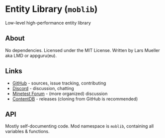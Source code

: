 # Entity Library (`moblib`)

Low-level high-performance entity library

## About

No dependencies. Licensed under the MIT License. Written by Lars Mueller aka LMD or appguru(eu).

## Links

* [GitHub](https://github.com/appgurueu/moblib) - sources, issue tracking, contributing
* [Discord](https://discordapp.com/invite/ysP74by) - discussion, chatting
* [Minetest Forum](https://forum.minetest.net/viewtopic.php?t=24671) - (more organized) discussion
* [ContentDB](https://content.minetest.net/packages/LMD/moblib) - releases (cloning from GitHub is recommended)

## API

Mostly self-documenting code. Mod namespace is `moblib`, containing all variables & functions.